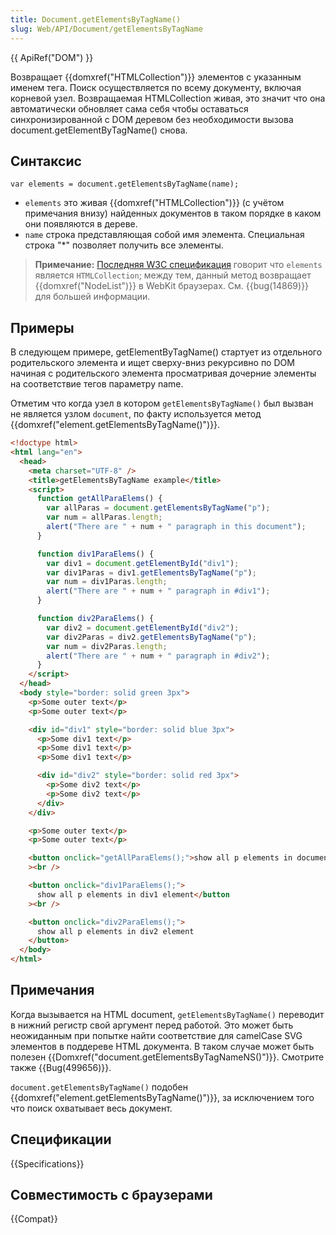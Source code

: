 ```yaml
---
title: Document.getElementsByTagName()
slug: Web/API/Document/getElementsByTagName
---
```


{{ ApiRef("DOM") }}

Возвращает {{domxref("HTMLCollection")}} элементов с указанным именем тега. Поиск осуществляется по всему документу, включая корневой узел. Возвращаемая HTMLCollection живая, это значит что она автоматически обновляет сама себя чтобы оставаться синхронизированной с DOM деревом без необходимости вызова document.getElementByTagName() снова.

## Синтаксис

```
var elements = document.getElementsByTagName(name);
```

- `elements` это живая {{domxref("HTMLCollection")}} (с учётом примечания внизу) найденных документов в таком порядке в каком они появляются в дереве.
- `name` строка представляющая собой имя элемента. Специальная строка "\*" позволяет получить все элементы.

> **Примечание:** [Последняя W3C спецификация](https://dvcs.w3.org/hg/domcore/raw-file/tip/Overview.html) говорит что `elements` является `HTMLCollection`; между тем, данный метод возвращает {{domxref("NodeList")}} в WebKit браузерах. См. {{bug(14869)}} для большей информации.

## Примеры

В следующем примере, getElementByTagName() стартует из отдельного родительского элемента и ищет сверху-вниз рекурсивно по DOM начиная с родительского элемента просматривая дочерние элементы на соответствие тегов параметру name.

Отметим что когда узел в котором `getElementsByTagName()` был вызван не является узлом `document`, по факту используется метод {{domxref("element.getElementsByTagName()")}}.

```html
<!doctype html>
<html lang="en">
  <head>
    <meta charset="UTF-8" />
    <title>getElementsByTagName example</title>
    <script>
      function getAllParaElems() {
        var allParas = document.getElementsByTagName("p");
        var num = allParas.length;
        alert("There are " + num + " paragraph in this document");
      }

      function div1ParaElems() {
        var div1 = document.getElementById("div1");
        var div1Paras = div1.getElementsByTagName("p");
        var num = div1Paras.length;
        alert("There are " + num + " paragraph in #div1");
      }

      function div2ParaElems() {
        var div2 = document.getElementById("div2");
        var div2Paras = div2.getElementsByTagName("p");
        var num = div2Paras.length;
        alert("There are " + num + " paragraph in #div2");
      }
    </script>
  </head>
  <body style="border: solid green 3px">
    <p>Some outer text</p>
    <p>Some outer text</p>

    <div id="div1" style="border: solid blue 3px">
      <p>Some div1 text</p>
      <p>Some div1 text</p>
      <p>Some div1 text</p>

      <div id="div2" style="border: solid red 3px">
        <p>Some div2 text</p>
        <p>Some div2 text</p>
      </div>
    </div>

    <p>Some outer text</p>
    <p>Some outer text</p>

    <button onclick="getAllParaElems();">show all p elements in document</button
    ><br />

    <button onclick="div1ParaElems();">
      show all p elements in div1 element</button
    ><br />

    <button onclick="div2ParaElems();">
      show all p elements in div2 element
    </button>
  </body>
</html>
```

## Примечания

Когда вызывается на HTML document, `getElementsByTagName()` переводит в нижний регистр свой аргумент перед работой. Это может быть неожиданным при попытке найти соответствие для camelCase SVG элементов в поддереве HTML документа. В таком случае может быть полезен {{Domxref("document.getElementsByTagNameNS()")}}. Смотрите также {{Bug(499656)}}.

`document.getElementsByTagName()` подобен {{domxref("element.getElementsByTagName()")}}, за исключением того что поиск охватывает весь документ.

## Спецификации

{{Specifications}}

## Совместимость с браузерами

{{Compat}}
